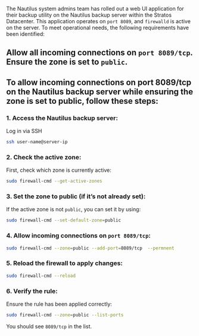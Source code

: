 The Nautilus system admins team has rolled out a web UI application for their backup utility on the Nautilus backup server within the Stratos Datacenter. This application operates on `port 8089`, and `firewalld` is active on the server. To meet operational needs, the following requirements have been identified:

Allow all incoming connections on `port 8089/tcp`. Ensure the zone is set to `public`.
---

## To allow incoming connections on port 8089/tcp on the Nautilus backup server while ensuring the zone is set to public, follow these steps:

### 1. Access the Nautilus backup server: 

Log in via SSH

```bash
ssh user-name@server-ip
```

### 2. Check the active zone:

First, check which zone is currently active:

```bash
sudo firewall-cmd --get-active-zones
```

### 3. Set the zone to public (if it’s not already set):

If the active zone is not `public`, you can set it by using:

```bash
sudo firewall-cmd --set-default-zone=public
```

### 4. Allow incoming connections on `port 8089/tcp`:

```bash
sudo firewall-cmd --zone=public --add-port=8089/tcp  --permnent
```

### 5. Reload the firewall to apply changes:

```bash
sudo firewall-cmd --reload
```

### 6. Verify the rule:

Ensure the rule has been applied correctly:

```bash
sudo firewall-cmd --zone=public --list-ports
```

You should see `8089/tcp` in the list.

